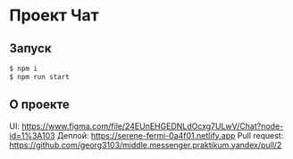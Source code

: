 # Проект Чат

## Запуск

```sh
$ npm i
$ npm run start
```

## О проекте

UI: https://www.figma.com/file/24EUnEHGEDNLdOcxg7ULwV/Chat?node-id=1%3A103
Деплой: https://serene-fermi-0a4f01.netlify.app
Pull request: https://github.com/georg3103/middle.messenger.praktikum.yandex/pull/2
